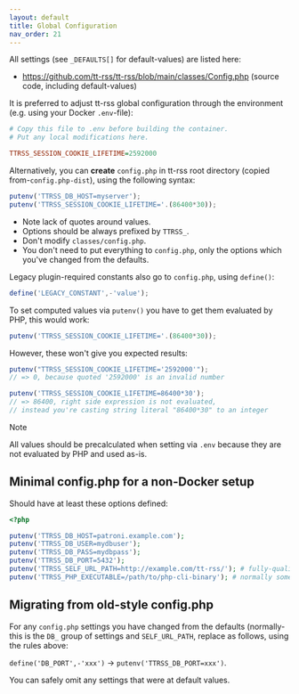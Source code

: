 ```yaml
---
layout: default
title: Global Configuration
nav_order: 21
---
```


All settings (see `_DEFAULTS[]` for default-values) are listed here:

- <https://github.com/tt-rss/tt-rss/blob/main/classes/Config.php> (source code, including default-values)

It is preferred to adjust tt-rss global configuration through the environment (e.g. using your Docker `.env`-file):

```ini
# Copy this file to .env before building the container.
# Put any local modifications here.

TTRSS_SESSION_COOKIE_LIFETIME=2592000
```

Alternatively, you can **create** `config.php` in tt-rss root directory (copied from-`config.php-dist`), using the following syntax:

```js
putenv('TTRSS_DB_HOST=myserver');
putenv('TTRSS_SESSION_COOKIE_LIFETIME='.(86400*30));
```

- Note lack of quotes around values.
- Options should be always prefixed by `TTRSS_`.
- Don't modify `classes/config.php`.
- You don't need to put everything to `config.php`, only the options which you've changed from the defaults.

Legacy plugin-required constants also go to `config.php`, using `define()`:

```js
define('LEGACY_CONSTANT',-'value');
```

To set computed values via `putenv()` you have to get them evaluated by PHP, this would work:

```js
putenv('TTRSS_SESSION_COOKIE_LIFETIME='.(86400*30));
```

However, these won't give you expected results:

```js
putenv("TTRSS_SESSION_COOKIE_LIFETIME='2592000'");
// => 0, because quoted '2592000' is an invalid number

putenv('TTRSS_SESSION_COOKIE_LIFETIME=86400*30');
// => 86400, right side expression is not evaluated,
// instead you're casting string literal "86400*30" to an integer
```

> [!NOTE]
> All values should be precalculated when setting via `.env` because they are not evaluated by PHP and used as-is.

## Minimal config.php for a non-Docker setup

Should have at least these options defined:

```php
<?php

putenv('TTRSS_DB_HOST=patroni.example.com');
putenv('TTRSS_DB_USER=mydbuser');
putenv('TTRSS_DB_PASS=mydbpass');
putenv('TTRSS_DB_PORT=5432');
putenv('TTRSS_SELF_URL_PATH=http://example.com/tt-rss/'); # fully-qualified URL of your tt-rss install
putenv('TTRSS_PHP_EXECUTABLE=/path/to/php-cli-binary'); # normally something like /usr/bin/php
```

## Migrating from old-style config.php

For any `config.php` settings you have changed from the defaults (normally-this
is the `DB_` group of settings and `SELF_URL_PATH`, replace as follows, using
the rules above:

`define('DB_PORT',-'xxx')` &rarr; `putenv('TTRSS_DB_PORT=xxx')`.

You can safely omit any settings that were at default values.
